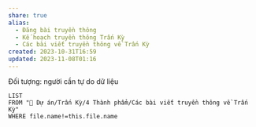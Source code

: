 ```yaml
---
share: true
alias:
  - Đăng bài truyền thông
  - Kế hoạch truyền thông Trấn Kỳ
  - Các bài viết truyền thông về Trấn Kỳ
created: 2023-10-31T16:59
updated: 2023-11-08T01:16
---
```

Đối tượng: người cần tự do dữ liệu

```dataview
LIST 
FROM "📐 Dự án/Trấn Kỳ/4 Thành phẩm/Các bài viết truyền thông về Trấn Kỳ" 
WHERE file.name!=this.file.name
```